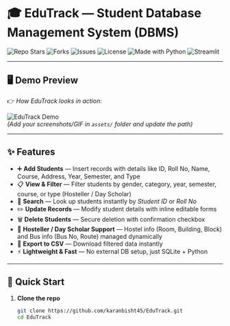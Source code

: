 # 🎓 EduTrack — Student Database Management System (DBMS)

![Repo Stars](https://img.shields.io/github/stars/karanbisht45/EduTrack?style=social)
![Forks](https://img.shields.io/github/forks/karanbisht45/EduTrack?style=social)
![Issues](https://img.shields.io/github/issues/karanbisht45/EduTrack)
![License](https://img.shields.io/github/license/karanbisht45/EduTrack)
![Made with Python](https://img.shields.io/badge/Made%20with-Python-blue?logo=python)
![Streamlit](https://img.shields.io/badge/Powered%20By-Streamlit-ff4b4b?logo=streamlit)

---

## 🖥️ Demo Preview  

👉 *How EduTrack looks in action:*  

![EduTrack Demo](assets/demo.gif)  
*(Add your screenshots/GIF in `assets/` folder and update the path)*  

---

## ✨ Features

- ➕ **Add Students** — Insert records with details like ID, Roll No, Name, Course, Address, Year, Semester, and Type  
- 📋 **View & Filter** — Filter students by gender, category, year, semester, course, or type (Hosteller / Day Scholar)  
- 🔎 **Search** — Look up students instantly by *Student ID* or *Roll No*  
- ✏️ **Update Records** — Modify student details with inline editable forms  
- 🗑️ **Delete Students** — Secure deletion with confirmation checkbox  
- 🏨 **Hosteller / Day Scholar Support** — Hostel info (Room, Building, Block) and Bus info (Bus No, Route) managed dynamically  
- 📂 **Export to CSV** — Download filtered data instantly  
- ⚡ **Lightweight & Fast** — No external DB setup, just SQLite + Python  

---

## 🚀 Quick Start

1. **Clone the repo**
   ```bash
   git clone https://github.com/karanbisht45/EduTrack.git
   cd EduTrack
